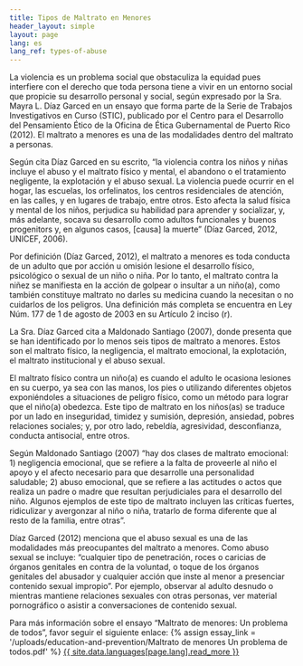 ```yaml
---
title: Tipos de Maltrato en Menores
header_layout: simple
layout: page
lang: es
lang_ref: types-of-abuse
---
```

La violencia es un problema social que obstaculiza la equidad pues interfiere con el derecho que toda persona tiene a vivir en un entorno social que propicie su desarrollo personal y social, según expresado por la Sra. Mayra L. Díaz Garced en un ensayo que forma parte de la Serie de Trabajos Investigativos en Curso (STIC), publicado por el Centro para el Desarrollo del Pensamiento Ético de la Oficina de Ética Gubernamental de Puerto Rico (2012). El maltrato a menores es una de las modalidades dentro del maltrato a personas.

Según cita Díaz Garced en su escrito, “la violencia contra los niños y niñas incluye el abuso y el maltrato físico y mental, el abandono o el tratamiento negligente, la explotación y el abuso sexual. La violencia puede ocurrir en el hogar, las escuelas, los orfelinatos, los centros residenciales de atención, en las calles, y en lugares de trabajo, entre otros. Esto afecta la salud física y mental de los niños, perjudica su habilidad para aprender y socializar, y, más adelante, socava su desarrollo como adultos funcionales y buenos progenitors y, en algunos casos, [causa] la muerte” (Díaz Garced, 2012, UNICEF, 2006).

Por definición (Díaz Garced, 2012), el maltrato a menores es toda conducta de un adulto que por acción u omisión lesione el desarrollo físico, psicológico o sexual de un niño o niña. Por lo tanto, el maltrato contra la niñez se manifiesta en la acción de golpear o insultar a un niño(a), como también constituye maltrato no darles su medicina cuando la necesitan o no cuidarlos de los peligros. Una definición más completa se encuentra en Ley Núm. 177 de 1 de agosto de 2003 en su Artículo 2 inciso (r).

La Sra. Díaz Garced cita a Maldonado Santiago (2007), donde presenta que se han identificado por lo menos seis tipos de maltrato a menores. Estos son el maltrato físico, la negligencia, el maltrato emocional, la explotación, el maltrato institucional y el abuso sexual.

El maltrato físico contra un niño(a) es cuando el adulto le ocasiona lesiones en su cuerpo, ya sea con las manos, los pies o utilizando diferentes objetos exponiéndoles a situaciones de peligro físico, como un método para lograr que el niño(a) obedezca. Este tipo de maltrato en los niños(as) se traduce por un lado en inseguridad, timidez y sumisión, depresión, ansiedad, pobres relaciones sociales; y, por otro lado, rebeldía, agresividad, desconfianza, conducta antisocial, entre otros.

Según Maldonado Santiago (2007) “hay dos clases de maltrato emocional: 1) negligencia emocional, que se refiere a la falta de proveerle al niño el apoyo y el afecto necesario para que desarrolle una personalidad saludable; 2) abuso emocional, que se refiere a las actitudes o actos que realiza un padre o madre que resultan perjudiciales para el desarrollo del niño. Algunos ejemplos de este tipo de maltrato incluyen las críticas fuertes, ridiculizar y avergonzar al niño o niña, tratarlo de forma diferente que al resto de la familia, entre otras”.

Díaz Garced (2012) menciona que el abuso sexual es una de las modalidades más preocupantes del maltrato a menores. Como abuso sexual se incluye: “cualquier tipo de penetración, roces o caricias de órganos genitales en contra de la voluntad, o toque de los órganos genitales del abusador y cualquier acción que inste al menor a presenciar contenido sexual impropio”. Por ejemplo, observar al adulto desnudo o mientras mantiene relaciones sexuales con otras personas, ver material pornográfico o asistir a conversaciones de contenido sexual.

Para más información sobre el ensayo “Maltrato de menores: Un problema de todos”, favor seguir el siguiente enlace:
{% assign essay_link = '/uploads/education-and-prevention/Maltrato de menores Un problema de todos.pdf' %}
<a href="{{ essay_link | relative_url }}" class="button is-secondary is-medium" target="_blank">
  {{ site.data.languages[page.lang].read_more }}
</a>
